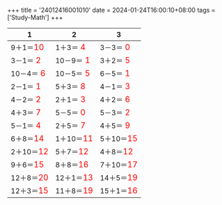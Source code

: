 +++ 
title = '24012416001010' 
date = 2024-01-24T16:00:10+08:00 
tags = ['Study-Math'] 
+++ 

1 | 2 | 3 
-- | -- | -- 
9＋1＝<font color=red size=4>10</font> | 1＋3＝<font color=red size=4> 4</font> | 3－3＝<font color=red size=4> 0</font> 
3－1＝<font color=red size=4> 2</font> | 10－9＝<font color=red size=4> 1</font> | 3＋2＝<font color=red size=4> 5</font> 
10－4＝<font color=red size=4> 6</font> | 10－5＝<font color=red size=4> 5</font> | 6－5＝<font color=red size=4> 1</font> 
2－1＝<font color=red size=4> 1</font> | 5＋3＝<font color=red size=4> 8</font> | 4－1＝<font color=red size=4> 3</font> 
4－2＝<font color=red size=4> 2</font> | 2＋1＝<font color=red size=4> 3</font> | 4＋2＝<font color=red size=4> 6</font> 
4＋3＝<font color=red size=4> 7</font> | 5－5＝<font color=red size=4> 0</font> | 5－3＝<font color=red size=4> 2</font> 
5－1＝<font color=red size=4> 4</font> | 2＋5＝<font color=red size=4> 7</font> | 4＋5＝<font color=red size=4> 9</font> 
6＋8＝<font color=red size=4>14</font> | 1＋10＝<font color=red size=4>11</font> | 5＋10＝<font color=red size=4>15</font> 
2＋10＝<font color=red size=4>12</font> | 5＋7＝<font color=red size=4>12</font> | 4＋8＝<font color=red size=4>12</font> 
9＋6＝<font color=red size=4>15</font> | 8＋8＝<font color=red size=4>16</font> | 7＋10＝<font color=red size=4>17</font> 
12＋8＝<font color=red size=4>20</font> | 12＋1＝<font color=red size=4>13</font> | 14＋5＝<font color=red size=4>19</font> 
12＋3＝<font color=red size=4>15</font> | 11＋8＝<font color=red size=4>19</font> | 15＋1＝<font color=red size=4>16</font> 

